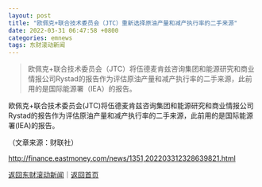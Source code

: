 ```yaml
---
layout: post
title: "欧佩克+联合技术委员会（JTC）重新选择原油产量和减产执行率的二手来源"
date: 2022-03-31 06:47:58 +0800
categories: emnews
tags: 东财滚动新闻
---
```

> 欧佩克+联合技术委员会（JTC）将伍德麦肯兹咨询集团和能源研究和商业情报公司Rystad的报告作为评估原油产量和减产执行率的二手来源，此前用的是国际能源署（IEA）的报告。

<p>欧佩克+联合技术委员会(JTC)将伍德麦肯兹咨询集团和能源研究和商业情报公司Rystad的报告作为评估原油产量和减产执行率的二手来源，此前用的是国际能源署(IEA)的报告。</p><p class="em_media">（文章来源：财联社）</p>

<http://finance.eastmoney.com/news/1351,202203312328639821.html>

[返回东财滚动新闻](//finews.withounder.com/emnews/)｜[返回首页](//finews.withounder.com/)